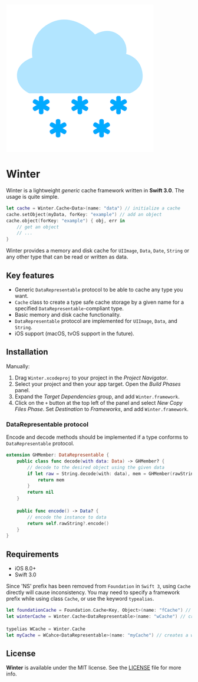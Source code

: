 
![Winter](winter.png)
# Winter

Winter is a lightweight *generic* cache framework written in __Swift 3.0__. The usage is quite simple.

```swift
let cache = Winter.Cache<Data>(name: "data") // initialize a cache 
cache.setObject(myData, forKey: "example") // add an object
cache.object(forKey: "example") { obj, err in
	// get an object 
	// ...
}
```

Winter provides a memory and disk cache for `UIImage`, `Data`, `Date`, `String` or any other type that can be read or written as data.

## Key features

- Generic `DataRepresentable` protocol to be able to cache any type you want.
- `Cache` class to create a type safe cache storage by a given name for a specified
`DataRepresentable`-compliant type.
- Basic memory and disk cache functionality.
- `DataRepresentable` protocol are implemented for `UIImage`, `Data`, and `String`.
- iOS support (macOS, tvOS support in the future).

## Installation

Manually:

1. Drag `Winter.xcodeproj` to your project in the _Project Navigator_.
2. Select your project and then your app target. Open the _Build Phases_ panel.
3. Expand the _Target Dependencies_ group, and add `Winter.framework`.
4. Click on the `+` button at the top left of the panel and select _New Copy Files Phase_. Set _Destination_ to _Frameworks_, and add `Winter.framework`.

### DataRepresentable protocol

Encode and decode methods should be implemented if a type conforms to `DataRepresentable` protocol.

```swift
extension GHMember: DataRepresentable {
    public class func decode(with data: Data) -> GHMember? {
    	// decode to the desired object using the given data
        if let raw = String.decode(with: data), mem = GHMember(rawString: raw) {
            return mem
        }
        return nil
    }
    
    public func encode() -> Data? {
    	// encode the instance to data
        return self.rawString?.encode()
    }
}    
```


## Requirements

- iOS 8.0+
- Swift 3.0

Since 'NS' prefix has been removed from `Foundation` in `Swift 3`, using `Cache` directly will cause inconsistency. You may need to specify a framework prefix while using class `Cache`, or use the keyword `typealias`.
 
```swift
let foundationCache = Foundation.Cache<Key, Object>(name: "fCache") // creates a foundation cache
let winterCache = Winter.Cache<DataRepresentable>(name: "wCache") // creates a winter cache

typelias WCache = Winter.Cache
let myCache = WCahce<DataRepresentable>(name: "myCache") // creates a winter cache using typealias

```

## License

**Winter** is available under the MIT license. See the [LICENSE](LICENSE) file for more info.
